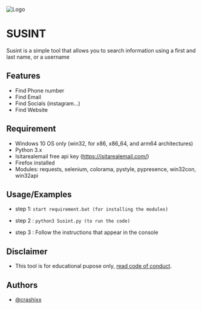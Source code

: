 ![Logo](https://imgur.com/cemwggZ.png)


# SUSINT
Susint is a simple tool that allows you to search information using a first and last name, or a username

## Features
- Find Phone number
- Find Email
- Find Socials (instagram...)
- Find Website
## Requirement
- Windows 10 OS only (win32, for x86, x86_64, and arm64 architectures)
- Python 3.x 
- Isitarealemail free api key (https://isitarealemail.com/)
- Firefox installed
- Modules: requests, selenium, colorama, pystyle, pypresence, win32con, win32api




## Usage/Examples

- step 1: ```start requirement.bat (for installing the modules)```

- step 2 : ```python3 Susint.py (to run the code)```

- step 3 : Follow the instructions that appear in the console
## Disclaimer 
- This tool is for educational pupose only, [read code of conduct](https://github.com/crashixx/Susint/CODE_OF_CONDUCT.md).
## Authors

- [@crashixx](https://www.github.com/crashixx)

